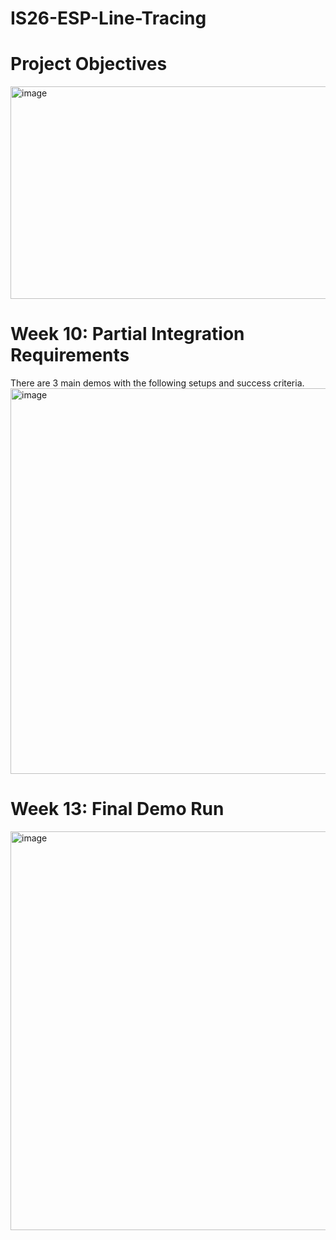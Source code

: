 # IS26-ESP-Line-Tracing

# Project Objectives
<img width="1035" height="340" alt="image" src="https://github.com/user-attachments/assets/569da99d-b262-4361-963a-aaaebbb5ee03" />

# Week 10: Partial Integration Requirements
There are 3 main demos with the following setups and success criteria.
<img width="1132" height="617" alt="image" src="https://github.com/user-attachments/assets/15e14a14-7eab-442e-95a7-954a4b5f0d37" />

# Week 13: Final Demo Run
<img width="1152" height="638" alt="image" src="https://github.com/user-attachments/assets/65ffca1a-7253-4e1c-b04e-decec8b52dd7" />
